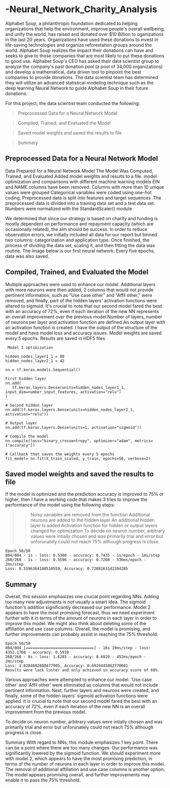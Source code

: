 # -Neural_Network_Charity_Analysis
Alphabet Soup, a philanthropic foundation dedicated to helping organizations that help the environment, improve people's overall wellbeing, and unify the world, has raised and donated over $10 Billion to oganizations in the last 20 years. Organizations have used these donations to invest in life-saving technologies and organize reforestation groups around the world. Alphabet Soup realizes the impact their donations can have and seeks to give to those companies that are most likely to put these donations to good use. Alphabet Soup's CEO has asked their data scientist group to analyze the company's past donation pool (a pool of 34,000 organizations) and develop a mathematical, data driven tool to pinpoint the best companies to provide donations. The data scientist team has determined they will utilize an advanced statistical modeling technique such as the deep learning Neural Network to guide Alphabet Soup in their future donations.

For this project, the data scientist team conducted the following:

>Preprocessed Data for a Neural Network Model

>Compiled, Trained, and Evaluated the Model

>Saved model weights and saved the results to file

>Summary

## Preprocessed Data for a Neural Network Model
Data Prepared for a Neural Network Model The Model Was Computed, Trained, and Evaluated Added model weights and results to a file. model optimization and comparisons with different machine learning models EIN and NAME columns have been removed. Columns with more than 10 unique values were grouped Categorical variables were coded using one-hot coding. Preprocessed data is split into features and target sequences .The preprocessed data is divided into a training data set and a test data set. Numbers were normalized with the StandardScaler() module

We determined that since our strategy is based on charity and funding is mostly dependent on performance and repayment capacity (which are occasionally related), the aim should be success. In order to reduce observation errors, we initially included all data for our report but binned two columns: categorization and application type. Once finished, the process of dividing the data set, scaling it, and then fitting the data was routine. The image below is our first neural network. Every five epochs, data was also saved.

## Compiled, Trained, and Evaluated the Model

Multiple approaches were used to enhance our model. Additional layers with more neurons were then added, 2 columns that would not provide pertinent information, such as "Use case other" and "Affil other," were removed, and finally, part of the hidden layers' activation functions were altered to sigmoid. It's crucial to note that our second model fared the best with an accuracy of 72%, even if each iteration of the new NN represents an overall improvement over the previous model.Number of layers, number of neurons per layer and activation function are defined.An output layer with an activation function is created. I have the output of the structure of the model and have model loss and accuracy issues. Model weights are saved every 5 epochs. Results are saved in HDF5 files

```
 Model 1 optimization

hidden_nodes_layer1_1 = 80
hidden_nodes_layer2_1 = 42

nn = tf.keras.models.Sequential()

First hidden layer
nn.add(
   tf.keras.layers.Dense(units=hidden_nodes_layer1_1, input_dim=number_input_features, activation="relu")
)

# Second hidden layer
nn.add(tf.keras.layers.Dense(units=hidden_nodes_layer2_1, activation="relu"))

# Output layer
nn.add(tf.keras.layers.Dense(units=1, activation="sigmoid"))

# Compile the model
nn.compile(loss="binary_crossentropy", optimizer="adam", metrics=["accuracy"])

# Callback that saves the weights every 5 epochs
fit_model= nn.fit(X_train_scaled, y_train, epochs=50, verbose=2)

```
## Saved model weights and saved the results to file
If the model is optimized and the prediction accuracy is improved to 75% or higher, then I have a working code that makes 3 tries to improve the performance of the model using the following steps:
>>Noisy variables are removed from the function
Additional neurons are added to the hidden layer
An additional hidden layer is added
Activation function for hidden or output layers changed for optimization
To decide on neuron number, arbitrary values were intially chosen and was primarily trial and error but unforunately could not reach 75% although progress is close.

```
Epoch 50/50
804/804 - 1s - loss: 0.5300 - accuracy: 0.7435 - 1s/epoch - 1ms/step
268/268 - 1s - loss: 0.5596 - accuracy: 0.7208 - 536ms/epoch - 2ms/step
Loss: 0.5596364140510559, Accuracy: 0.7208163142204285
```
## Summary
Overall, this session emphasizes one crucial point regarding NNs. Adding too many new adjustments is not usually a smart idea. The sigmoid function's addition significantly decreased our performance. Model 2 appears to have the most promising forecast, thus we need experiment further with it in terms of the amount of neurons in each layer in order to improve this model. We might also think about deleting some of the affiliation and use case columns. Overall, the model is promising, and further improvements can probably assist in reaching the 75% threshold.
```
Epoch 50/50
804/804 [==============================] - 16s 19ms/step - loss: 4352.1768 - accuracy: 0.5910
268/268 - 0s - loss: 1.6285 - accuracy: 0.6929 - 452ms/epoch - 2ms/step
Loss: 1.6284602880477905, Accuracy: 0.6929445862770081
Results were lack luster and only achieved in accuracy score of 69%.
```
Various approaches were attempted to enhance our model. 'Use case other' and 'Affil other' were eliminated as columns that would not include pertinent information. Next, further layers and neurons were created, and finally, some of the hidden layers' sigmoid activation functions were applied. It is crucial to note that our second model fared the best with an accuracy of 72%, even if each iteration of the new NN is an overall improvement from the previous model.


To decide on neuron number, arbitrary values were intially chosen and was primarily trial and error but unforunately could not reach 75% although progress is close.

Summary
With regard to NNs, this module emphasizes 1 key point. There can be a point where there are too many changes. Our performance was significantly lowered by the sigmoid function. We should experiment more with model 2, which appears to have the most promising prediction, in terms of the number of neurons in each layer in order to improve this model. The removal of additional affiliation and use case columns is another option. The model appears promising overall, and further improvements may enable it to pass the 75% threshold.
